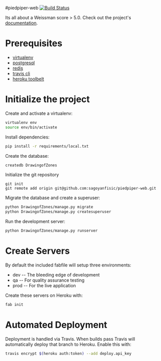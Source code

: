 #piedpiper-web
[![Build Status](https://travis-ci.org/sagoyanfisic/piedpiper-web.svg?branch=master)](https://travis-ci.org/sagoyanfisic/piedpiper-web)

Its all about a Weissman score > 5.0. Check out the project's [documentation](http://sagoyanfisic.github.io/piedpiper-web/).

# Prerequisites
- [virtualenv](https://virtualenv.pypa.io/en/latest/)
- [postgresql](http://www.postgresql.org/)
- [redis](http://redis.io/)
- [travis cli](http://blog.travis-ci.com/2013-01-14-new-client/)
- [heroku toolbelt](https://toolbelt.heroku.com/)

# Initialize the project
Create and activate a virtualenv:

```bash
virtualenv env
source env/bin/activate
```
Install dependencies:

```bash
pip install -r requirements/local.txt
```
Create the database:

```bash
createdb DrawingofZones
```
Initialize the git repository

```
git init
git remote add origin git@github.com:sagoyanfisic/piedpiper-web.git
```

Migrate the database and create a superuser:
```bash
python DrawingofZones/manage.py migrate
python DrawingofZones/manage.py createsuperuser
```

Run the development server:
```bash
python DrawingofZones/manage.py runserver
```

# Create Servers
By default the included fabfile will setup three environments:

- dev -- The bleeding edge of development
- qa -- For quality assurance testing
- prod -- For the live application

Create these servers on Heroku with:

```bash
fab init
```

# Automated Deployment
Deployment is handled via Travis. When builds pass Travis will automatically deploy that branch to Heroku. Enable this with:
```bash
travis encrypt $(heroku auth:token) --add deploy.api_key
```
